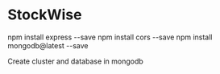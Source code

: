 # StockWise


npm install express --save
npm install cors --save
npm install mongodb@latest --save

Create cluster and database in mongodb
